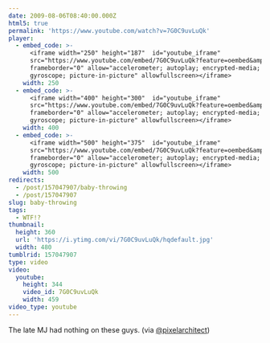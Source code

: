 ```yaml
---
date: 2009-08-06T08:40:00.000Z
html5: true
permalink: 'https://www.youtube.com/watch?v=7G0C9uvLuQk'
player:
  - embed_code: >-
      <iframe width="250" height="187"  id="youtube_iframe"
      src="https://www.youtube.com/embed/7G0C9uvLuQk?feature=oembed&amp;enablejsapi=1&amp;origin=https://safe.txmblr.com&amp;wmode=opaque"
      frameborder="0" allow="accelerometer; autoplay; encrypted-media;
      gyroscope; picture-in-picture" allowfullscreen></iframe>
    width: 250
  - embed_code: >-
      <iframe width="400" height="300"  id="youtube_iframe"
      src="https://www.youtube.com/embed/7G0C9uvLuQk?feature=oembed&amp;enablejsapi=1&amp;origin=https://safe.txmblr.com&amp;wmode=opaque"
      frameborder="0" allow="accelerometer; autoplay; encrypted-media;
      gyroscope; picture-in-picture" allowfullscreen></iframe>
    width: 400
  - embed_code: >-
      <iframe width="500" height="375"  id="youtube_iframe"
      src="https://www.youtube.com/embed/7G0C9uvLuQk?feature=oembed&amp;enablejsapi=1&amp;origin=https://safe.txmblr.com&amp;wmode=opaque"
      frameborder="0" allow="accelerometer; autoplay; encrypted-media;
      gyroscope; picture-in-picture" allowfullscreen></iframe>
    width: 500
redirects:
  - /post/157047907/baby-throwing
  - /post/157047907
slug: baby-throwing
tags:
  - WTF!?
thumbnail:
  height: 360
  url: 'https://i.ytimg.com/vi/7G0C9uvLuQk/hqdefault.jpg'
  width: 480
tumblrid: 157047907
type: video
video:
  youtube:
    height: 344
    video_id: 7G0C9uvLuQk
    width: 459
video_type: youtube
---
```

<p>The late MJ had nothing on these guys. (via <a href="http://twitter.com/pixelarchitect/status/3162608863">@pixelarchitect</a>)</p>
